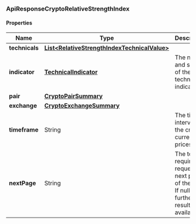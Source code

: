 
[//]: # (CLASS:ApiResponseCryptoRelativeStrengthIndex)

[//]: # (KIND:object)

### ApiResponseCryptoRelativeStrengthIndex

#### Properties

[//]: # (START_DEFINITION)

Name | Type | Description
------------ | ------------- | -------------
**technicals** | [**List&lt;RelativeStrengthIndexTechnicalValue&gt;**](RelativeStrengthIndexTechnicalValue.md) |  &nbsp;
**indicator** | [**TechnicalIndicator**](TechnicalIndicator.md) | The name and symbol of the technical indicator &nbsp;
**pair** | [**CryptoPairSummary**](CryptoPairSummary.md) |  &nbsp;
**exchange** | [**CryptoExchangeSummary**](CryptoExchangeSummary.md) |  &nbsp;
**timeframe** | String | The time interval for the crypto currency prices &nbsp;
**nextPage** | String | The token required to request the next page of the data. If null, no further results are available. &nbsp;

[//]: # (END_DEFINITION)


[//]: # (CONTAINED_CLASS:RelativeStrengthIndexTechnicalValue)


[//]: # (CONTAINED_CLASS:TechnicalIndicator)


[//]: # (CONTAINED_CLASS:CryptoPairSummary)


[//]: # (CONTAINED_CLASS:CryptoExchangeSummary)





